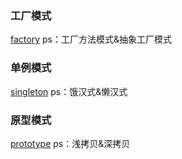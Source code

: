 
### 工厂模式
[factory](https://github.com/Karl0/java/tree/master/factory)
ps：工厂方法模式&抽象工厂模式


### 单例模式
[singleton](https://github.com/Karl0/java/tree/master/singleton)
ps：饿汉式&懒汉式


### 原型模式
[prototype](https://github.com/Karl0/java/tree/master/prototype)
ps：浅拷贝&深拷贝